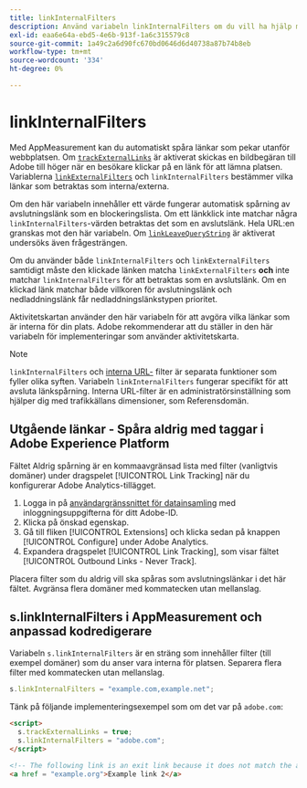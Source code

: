 ```yaml
---
title: linkInternalFilters
description: Använd variabeln linkInternalFilters om du vill ha hjälp med automatisk spårning av avslutningslänk.
exl-id: eaa6e64a-ebd5-4e6b-913f-1a6c315579c8
source-git-commit: 1a49c2a6d90fc670bd0646d6d40738a87b74b8eb
workflow-type: tm+mt
source-wordcount: '334'
ht-degree: 0%

---
```


# linkInternalFilters

Med AppMeasurement kan du automatiskt spåra länkar som pekar utanför webbplatsen. Om [`trackExternalLinks`](trackexternallinks.md) är aktiverat skickas en bildbegäran till Adobe till höger när en besökare klickar på en länk för att lämna platsen. Variablerna [`linkExternalFilters`](linkexternalfilters.md) och `linkInternalFilters` bestämmer vilka länkar som betraktas som interna/externa.

Om den här variabeln innehåller ett värde fungerar automatisk spårning av avslutningslänk som en blockeringslista. Om ett länkklick inte matchar några `linkInternalFilters`-värden betraktas det som en avslutslänk. Hela URL:en granskas mot den här variabeln. Om [`linkLeaveQueryString`](linkleavequerystring.md) är aktiverat undersöks även frågesträngen.

Om du använder både `linkInternalFilters` och `linkExternalFilters` samtidigt måste den klickade länken matcha `linkExternalFilters` **och** inte matchar `linkInternalFilters` för att betraktas som en avslutslänk. Om en klickad länk matchar både villkoren för avslutningslänk och nedladdningslänk får nedladdningslänkstypen prioritet.

Aktivitetskartan använder den här variabeln för att avgöra vilka länkar som är interna för din plats. Adobe rekommenderar att du ställer in den här variabeln för implementeringar som använder aktivitetskarta.

>[!NOTE]
>
>`linkInternalFilters` och  [interna URL-](/help/admin/admin/internal-url-filter-admin.md) filter är separata funktioner som fyller olika syften. Variabeln `linkInternalFilters` fungerar specifikt för att avsluta länkspårning. Interna URL-filter är en administratörsinställning som hjälper dig med trafikkällans dimensioner, som Referensdomän.

## Utgående länkar - Spåra aldrig med taggar i Adobe Experience Platform

Fältet Aldrig spårning är en kommaavgränsad lista med filter (vanligtvis domäner) under dragspelet [!UICONTROL Link Tracking] när du konfigurerar Adobe Analytics-tillägget.

1. Logga in på [användargränssnittet för datainsamling](https://experience.adobe.com/data-collection) med inloggningsuppgifterna för ditt Adobe-ID.
2. Klicka på önskad egenskap.
3. Gå till fliken [!UICONTROL Extensions] och klicka sedan på knappen [!UICONTROL Configure] under Adobe Analytics.
4. Expandera dragspelet [!UICONTROL Link Tracking], som visar fältet [!UICONTROL Outbound Links - Never Track].

Placera filter som du aldrig vill ska spåras som avslutningslänkar i det här fältet. Avgränsa flera domäner med kommatecken utan mellanslag.

## s.linkInternalFilters i AppMeasurement och anpassad kodredigerare

Variabeln `s.linkInternalFilters` är en sträng som innehåller filter (till exempel domäner) som du anser vara interna för platsen. Separera flera filter med kommatecken utan mellanslag.

```js
s.linkInternalFilters = "example.com,example.net";
```

Tänk på följande implementeringsexempel som om det var på `adobe.com`:

```html
<script>
  s.trackExternalLinks = true;
  s.linkInternalFilters = "adobe.com";
</script>

<!-- The following link is an exit link because it does not match the anything under linkInternalFilters -->
<a href = "example.org">Example link 2</a>
```
